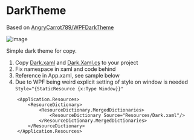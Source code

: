 # DarkTheme

Based on [AngryCarrot789/WPFDarkTheme](https://github.com/AngryCarrot789/WPFDarkTheme)

![image](https://github.com/user-attachments/assets/1d886289-9f3b-4f3b-a853-5a9481e9cb7a)

Simple dark theme for copy.
1. Copy [Dark.xaml](https://github.com/JohanLarsson/DarkTheme/blob/main/DarkTheme/Resources/Dark.xaml) and [Dark.Xaml.cs](https://github.com/JohanLarsson/DarkTheme/blob/main/DarkTheme/Resources/Dark.xaml.cs) to your project
2. Fix namespace in xaml and code behind
3. Reference in App.xaml, see sample below
4. Due to WPF being weird explicit setting of style on window is needed `Style="{StaticResource {x:Type Window}}"`

```xaml
    <Application.Resources>
        <ResourceDictionary>
            <ResourceDictionary.MergedDictionaries>
                <ResourceDictionary Source="Resources/Dark.xaml"/>
            </ResourceDictionary.MergedDictionaries>
        </ResourceDictionary>
    </Application.Resources>
```
